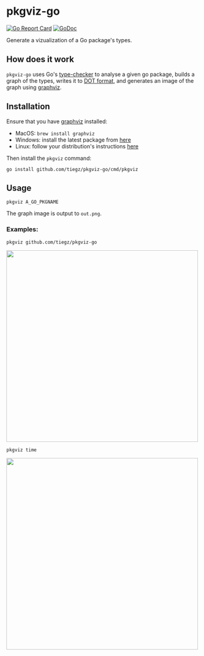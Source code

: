 # pkgviz-go

[![Go Report Card](https://goreportcard.com/badge/github.com/tiegz/pkgviz-go)](https://goreportcard.com/report/github.com/tiegz/pkgviz-go)
[![GoDoc](https://godoc.org/github.comtiegz/pkgviz-go?status.svg)](https://godoc.org/github.com/tiegz/pkgviz-go)

Generate a vizualization of a Go package's types.

## How does it work

`pkgviz-go` uses Go's [type-checker](https://godoc.org/go/types) to analyse a given go package, builds a graph of the types, writes it to [DOT format](https://en.wikipedia.org/wiki/DOT_%28graph_description_language%29), and generates an image of the graph using [graphviz](https://graphviz.org/).

## Installation

Ensure that you have [graphviz](https://www.graphviz.org/) installed:

* MacOS: `brew install graphviz`
* Windows: install the latest package from [here](https://graphviz.gitlab.io/_pages/Download/Download_windows.html)
* Linux: follow your distribution's instructions [here](https://graphviz.gitlab.io/download/)

Then install the `pkgviz` command:

`go install github.com/tiegz/pkgviz-go/cmd/pkgviz`

## Usage

`pkgviz A_GO_PKGNAME`

The graph image is output to `out.png`.

### Examples:

`pkgviz github.com/tiegz/pkgviz-go`

<img width="500px" src="https://github.com/tiegz/pkgviz-go/raw/master/out-pkgviz-go.png">

`pkgviz time`

<img width="500px" src="https://github.com/tiegz/pkgviz-go/raw/master/out-time.png">

